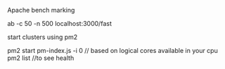 

Apache bench marking

ab -c 50 -n 500 localhost:3000/fast

start clusters using pm2

pm2 start pm-index.js -i 0 // based on logical cores available in your cpu
pm2 list //to see health